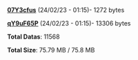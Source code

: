 [**07Y3cfus**](/data/07Y3cfus.txt) (24/02/23 - 01:15)- 1272 bytes

[**qY9uF65P**](/data/qY9uF65P.txt) (24/02/23 - 01:15)- 13306 bytes

**Total Datas**: 11568

**Total Size**: 75.79 MB / 75.8 MB